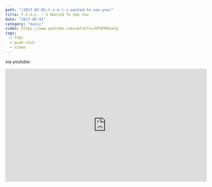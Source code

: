 ```yaml
---
path: "/2017-02-01-t-s-o-l-i-wanted-to-see-you/"
title: T.S.O.L. - I Wanted To See You
date: "2017-02-01"
category: "music"
video: https://www.youtube.com/watch?v=vHT9FRDaxFg
tags:
  - TSOL
  - punk-rock
  - video
---
```


via youtube:

<iframe width="640" height="360" src="https://www.youtube.com/embed/vHT9FRDaxFg" frameborder="0" allowfullscreen></iframe>
